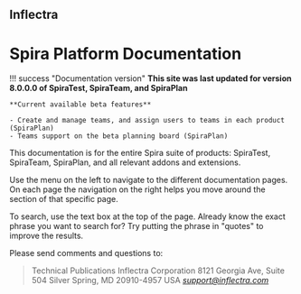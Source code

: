 ## Inflectra
# Spira Platform Documentation

!!! success "Documentation version"
    **This site was last updated for version 8.0.0.0 of SpiraTest, SpiraTeam, and SpiraPlan**

    **Current available beta features**

    - Create and manage teams, and assign users to teams in each product (SpiraPlan)
    - Teams support on the beta planning board (SpiraPlan)


This documentation is for the entire Spira suite of products: SpiraTest, SpiraTeam, SpiraPlan, and all relevant addons and extensions. 

Use the menu on the left to navigate to the different documentation pages. On each page the navigation on the right helps you move around the section of that specific page.

To search, use the text box at the top of the page. Already know the exact phrase you want to search for? Try putting the phrase in "quotes" to improve the results. 

Please send comments and questions to:

> Technical Publications
> Inflectra Corporation
> 8121 Georgia Ave, Suite 504
> Silver Spring, MD 20910-4957
> USA
> [*support@inflectra.com*](mailto:support@inflectra.com)
